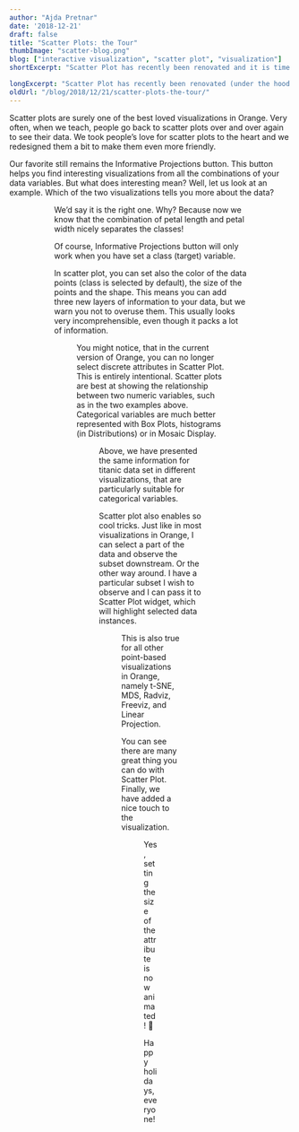 ```yaml
---
author: "Ajda Pretnar"
date: '2018-12-21'
draft: false
title: "Scatter Plots: the Tour"
thumbImage: "scatter-blog.png"
blog: ["interactive visualization", "scatter plot", "visualization"]
shortExcerpt: "Scatter Plot has recently been renovated and it is time to present some essential tricks for working with the widget!"

longExcerpt: "Scatter Plot has recently been renovated (under the hood and in GUI), so now it is time to present some essential tricks for working with the cool visualization!"
oldUrl: "/blog/2018/12/21/scatter-plots-the-tour/"
---
```



Scatter plots are surely one of the best loved visualizations in Orange. Very often, when we teach, people go back to scatter plots over and over again to see their data. We took people’s love for scatter plots to the heart and we redesigned them a bit to make them even more friendly.

Our favorite still remains the Informative Projections button. This button helps you find interesting visualizations from all the combinations of your data variables. But what does interesting mean? Well, let us look at an example. Which of the two visualizations tells you more about the data?

<Figure src="iris1.png" />

<Figure src="iris2.png" />

We’d say it is the right one. Why? Because now we know that the combination of petal length and petal width nicely separates the classes!

Of course, Informative Projections button will only work when you have set a class (target) variable.

In scatter plot, you can set also the color of the data points (class is selected by default), the size of the points and the shape. This means you can add three new layers of information to your data, but we warn you not to overuse them. This usually looks very incomprehensible, even though it packs a lot of information.

<Figure src="heart-disease.png" width="70%" />

You might notice, that in the current version of Orange, you can no longer select discrete attributes in Scatter Plot. This is entirely intentional. Scatter plots are best at showing the relationship between two numeric variables, such as in the two examples above. Categorical variables are much better represented with Box Plots, histograms (in Distributions) or in Mosaic Display.

<Figure src="titanic.png" width="70%" />

Above, we have presented the same information for titanic data set in different visualizations, that are particularly suitable for categorical variables.

Scatter plot also enables so cool tricks. Just like in most visualizations in Orange, I can select a part of the data and observe the subset downstream. Or the other way around. I have a particular subset I wish to observe and I can pass it to Scatter Plot widget, which will highlight selected data instances.

<Figure src="iris4.png" width="70%"/>

This is also true for all other point-based visualizations in Orange, namely t-SNE, MDS, Radviz, Freeviz, and Linear Projection.

You can see there are many great thing you can do with Scatter Plot. Finally, we have added a nice touch to the visualization.

<Figure src="iris5.gif" width="70%"/>

Yes, setting the size of the attribute is now animated! 🙂

Happy holidays, everyone!
